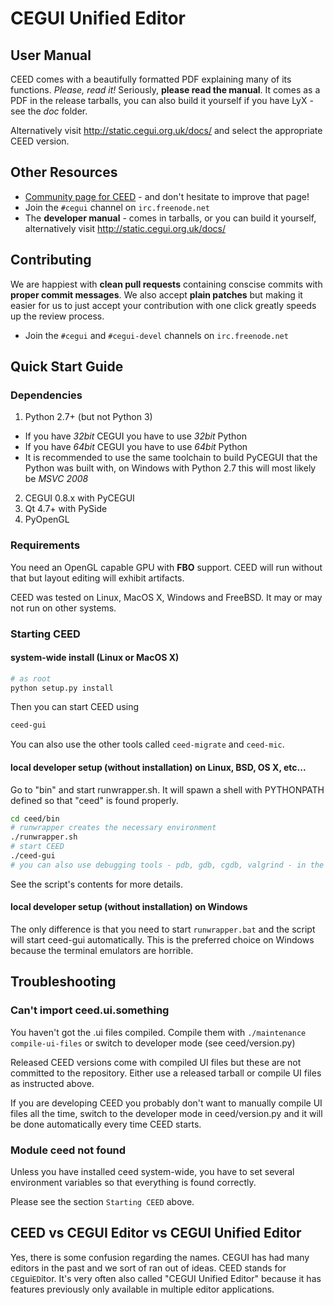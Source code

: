 # CEGUI Unified Editor

## User Manual
CEED comes with a beautifully formatted PDF explaining many of its functions. *Please, read it!* Seriously, **please read the manual**. It comes as a PDF in the release tarballs, you can also build it yourself if you have LyX - see the *doc* folder.

Alternatively visit http://static.cegui.org.uk/docs/ and select the appropriate CEED version.

## Other Resources
- [Community page for CEED](http://www.cegui.org.uk/wiki/index.php/CEED) - and don't hesitate to improve that page!
- Join the `#cegui` channel on `irc.freenode.net`
- The **developer manual** - comes in tarballs, or you can build it yourself, alternatively visit http://static.cegui.org.uk/docs/

## Contributing

We are happiest with **clean pull requests** containing conscise commits with **proper commit messages**. We also accept **plain patches** but making it easier for us to just accept your contribution with one click greatly speeds up the review process.

- Join the `#cegui` and `#cegui-devel` channels on `irc.freenode.net`

## Quick Start Guide

### Dependencies
1. Python 2.7+ (but not Python 3)
 - If you have *32bit* CEGUI you have to use *32bit* Python
 - If you have *64bit* CEGUI you have to use *64bit* Python
 - It is recommended to use the same toolchain to build PyCEGUI that the Python was built with, on Windows with Python 2.7 this will most likely be *MSVC 2008*
2. CEGUI 0.8.x with PyCEGUI
3. Qt 4.7+ with PySide
4. PyOpenGL

### Requirements
You need an OpenGL capable GPU with **FBO** support. CEED will run without that but layout editing will exhibit artifacts.

CEED was tested on Linux, MacOS X, Windows and FreeBSD. It may or may not run on other systems.

### Starting CEED

#### system-wide install (Linux or MacOS X)
```bash
# as root
python setup.py install
```

Then you can start CEED using
```bash
ceed-gui
```

You can also use the other tools called `ceed-migrate` and `ceed-mic`.

#### local developer setup (without installation) on Linux, BSD, OS X, etc...

Go to "bin" and start runwrapper.sh. It will spawn a shell with PYTHONPATH defined so that "ceed" is found properly.

```bash
cd ceed/bin
# runwrapper creates the necessary environment
./runwrapper.sh
# start CEED
./ceed-gui
# you can also use debugging tools - pdb, gdb, cgdb, valgrind - in the environment
```

See the script's contents for more details.

#### local developer setup (without installation) on Windows

The only difference is that you need to start `runwrapper.bat` and the script will start ceed-gui automatically. This is the preferred choice on Windows because the terminal emulators are horrible.

## Troubleshooting

### Can't import ceed.ui.something

You haven't got the .ui files compiled. Compile them with `./maintenance compile-ui-files` or switch to developer mode (see ceed/version.py)

Released CEED versions come with compiled UI files but these are not committed to the repository. Either use a released tarball or compile UI files as instructed above.

If you are developing CEED you probably don't want to manually compile UI files all the time, switch to the developer mode in ceed/version.py and it will be done automatically every time CEED starts.

### Module ceed not found
Unless you have installed ceed system-wide, you have to set several environment variables so that everything is found correctly.

Please see the section `Starting CEED` above.


## CEED vs CEGUI Editor vs CEGUI Unified Editor

Yes, there is some confusion regarding the names. CEGUI has had many editors in the past and we sort of ran out of ideas. CEED stands for `CE`gui`ED`itor. It's very often also called "CEGUI Unified Editor" because it has features previously only available in multiple editor applications.
